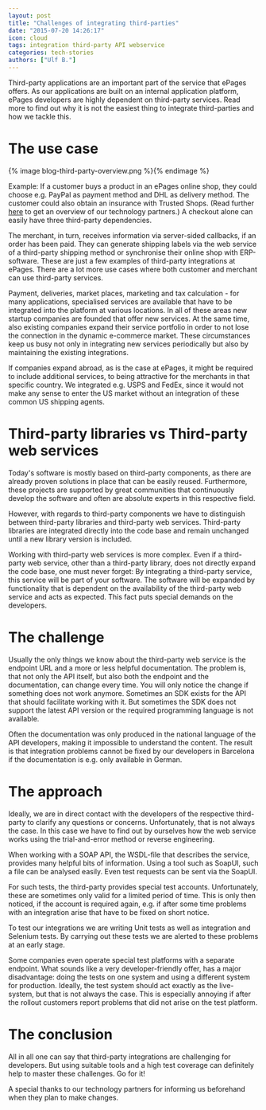 ```yaml
---
layout: post
title: "Challenges of integrating third-parties"
date: "2015-07-20 14:26:17"
icon: cloud
tags: integration third-party API webservice
categories: tech-stories
authors: ["Ulf B."]
---
```


Third-party applications are an important part of the service that ePages offers.
As our applications are built on an internal application platform, ePages developers are highly dependent on third-party services.
Read more to find out why it is not the easiest thing to integrate third-parties and how we tackle this.

# The use case

{% image blog-third-party-overview.png %}{% endimage %}

Example: If a customer buys a product in an ePages online shop, they could choose e.g. PayPal as payment method and DHL as delivery method.
The customer could also obtain an insurance with Trusted Shops.
(Read further [here](http://www.epages.com/en/partner/technology-partner/) to get an overview of our technology partners.)
A checkout alone can easily have three third-party dependencies.

The merchant, in turn, receives information via server-sided callbacks, if an order has been paid.
They can generate shipping labels via the web service of a third-party shipping method or synchronise their online shop with ERP-software.
These are just a few examples of third-party integrations at ePages.
There are a lot more use cases where both customer and merchant can use third-party services.

Payment, deliveries, market places, marketing and tax calculation - for many applications, specialised services are available that have to be integrated into the platform at various locations.
In all of these areas new startup companies are founded that offer new services.
At the same time, also existing companies expand their service portfolio in order to not lose the connection in the dynamic e-commerce market.
These circumstances keep us busy not only in integrating new services periodically but also by maintaining the existing integrations.

If companies expand abroad, as is the case at ePages, it might be required to include additional services, to being attractive for the merchants in that specific country.
We integrated e.g. USPS and FedEx, since it would not make any sense to enter the US market without an integration of these common US shipping agents.

# Third-party libraries vs Third-party web services

Today's software is mostly based on third-party components, as there are already proven solutions in place that can be easily reused.
Furthermore, these projects are supported by great communities that continuously develop the software and often are absolute experts in this respective field.

However, with regards to third-party components we have to distinguish between third-party libraries and third-party web services.
Third-party libraries are integrated directly into the code base and remain unchanged until a new library version is included.

Working with third-party web services is more complex.
Even if a third-party web service, other than a third-party library, does not directly expand the code base, one must never forget:
By integrating a third-party service, this service will be part of your software.
The software will be expanded by functionality that is dependent on the availability of the third-party web service and acts as expected.
This fact puts special demands on the developers.

# The challenge

Usually the only things we know about the third-party web service is the endpoint URL and a more or less helpful documentation.
The problem is, that not only the API itself, but also both the endpoint and the documentation, can change every time.
You will only notice the change if something does not work anymore.
Sometimes an SDK exists for the API that should facilitate working with it.
But sometimes the SDK does not support the latest API version or the required programming language is not available.

Often the documentation was only produced in the national language of the API developers, making it impossible to understand the content.
The result is that integration problems cannot be fixed by our developers in Barcelona if the documentation is e.g. only available in German.

# The approach

Ideally, we are in direct contact with the developers of the respective third-party to clarify any questions or concerns.
Unfortunately, that is not always the case.
In this case we have to find out by ourselves how the web service works using the trial-and-error method or reverse engineering.

When working with a SOAP API, the WSDL-file that describes the service, provides many helpful bits of information.
Using a tool such as SoapUI, such a file can be analysed easily.
Even test requests can be sent via the SoapUI.

For such tests, the third-party provides special test accounts.
Unfortunately, these are sometimes only valid for a limited period of time.
This is only then noticed, if the account is required again, e.g. if after some time problems with an integration arise that have to be fixed on short notice.

To test our integrations we are writing Unit tests as well as integration and Selenium tests.
By carrying out these tests we are alerted to these problems at an early stage.

Some companies even operate special test platforms with a separate endpoint.
What sounds like a very developer-friendly offer, has a major disadvantage: doing the tests on one system and using a different system for production.
Ideally, the test system should act exactly as the live-system, but that is not always the case.
This is especially annoying if after the rollout customers report problems that did not arise on the test platform.

# The conclusion

All in all one can say that third-party integrations are challenging for developers.
But using suitable tools and a high test coverage can definitely help to master these challenges.
Go for it!

A special thanks to our technology partners for informing us beforehand when they plan to make changes.
